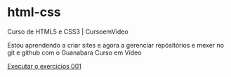 # html-css
 Curso de HTML5 e CSS3 | CursoemVídeo

Estou aprendendo a criar sites e agora a gerenciar repósitórios e mexer no git e github com o Guanabara Curso em Vídeo


<a href="https://caiovfelipe.github.io/html-css/exercicios/ex001/index.html">Executar o exercicios 001</a>